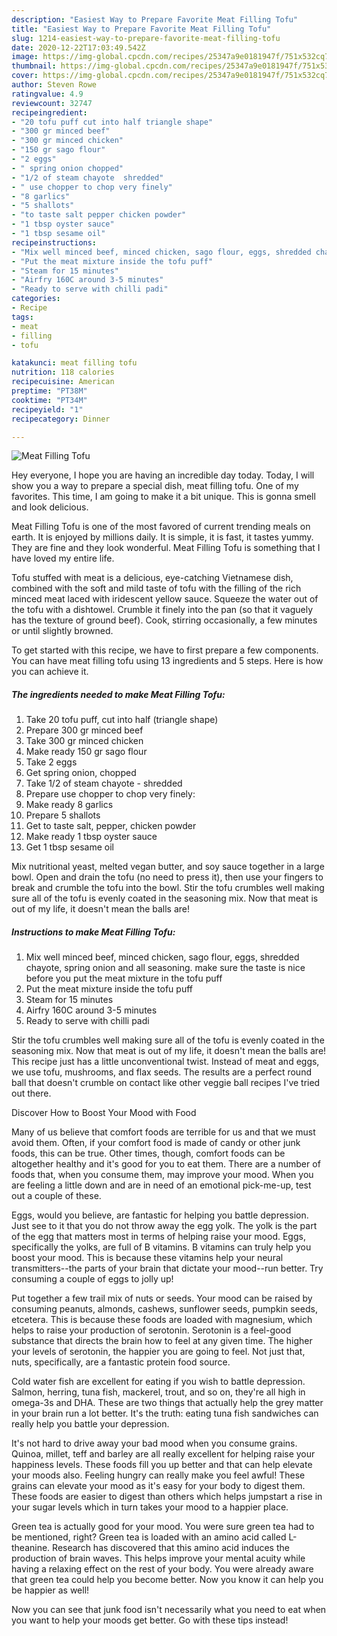 ```yaml
---
description: "Easiest Way to Prepare Favorite Meat Filling Tofu"
title: "Easiest Way to Prepare Favorite Meat Filling Tofu"
slug: 1214-easiest-way-to-prepare-favorite-meat-filling-tofu
date: 2020-12-22T17:03:49.542Z
image: https://img-global.cpcdn.com/recipes/25347a9e0181947f/751x532cq70/meat-filling-tofu-recipe-main-photo.jpg
thumbnail: https://img-global.cpcdn.com/recipes/25347a9e0181947f/751x532cq70/meat-filling-tofu-recipe-main-photo.jpg
cover: https://img-global.cpcdn.com/recipes/25347a9e0181947f/751x532cq70/meat-filling-tofu-recipe-main-photo.jpg
author: Steven Rowe
ratingvalue: 4.9
reviewcount: 32747
recipeingredient:
- "20 tofu puff cut into half triangle shape"
- "300 gr minced beef"
- "300 gr minced chicken"
- "150 gr sago flour"
- "2 eggs"
- " spring onion chopped"
- "1/2 of steam chayote  shredded"
- " use chopper to chop very finely"
- "8 garlics"
- "5 shallots"
- "to taste salt pepper chicken powder"
- "1 tbsp oyster sauce"
- "1 tbsp sesame oil"
recipeinstructions:
- "Mix well minced beef, minced chicken, sago flour, eggs, shredded chayote, spring onion and all seasoning. make sure the taste is nice before you put the meat mixture in the tofu puff"
- "Put the meat mixture inside the tofu puff"
- "Steam for 15 minutes"
- "Airfry 160C around 3-5 minutes"
- "Ready to serve with chilli padi"
categories:
- Recipe
tags:
- meat
- filling
- tofu

katakunci: meat filling tofu 
nutrition: 118 calories
recipecuisine: American
preptime: "PT38M"
cooktime: "PT34M"
recipeyield: "1"
recipecategory: Dinner

---
```



![Meat Filling Tofu](https://img-global.cpcdn.com/recipes/25347a9e0181947f/751x532cq70/meat-filling-tofu-recipe-main-photo.jpg)

Hey everyone, I hope you are having an incredible day today. Today, I will show you a way to prepare a special dish, meat filling tofu. One of my favorites. This time, I am going to make it a bit unique. This is gonna smell and look delicious.

Meat Filling Tofu is one of the most favored of current trending meals on earth. It is enjoyed by millions daily. It is simple, it is fast, it tastes yummy. They are fine and they look wonderful. Meat Filling Tofu is something that I have loved my entire life.

Tofu stuffed with meat is a delicious, eye-catching Vietnamese dish, combined with the soft and mild taste of tofu with the filling of the rich minced meat laced with iridescent yellow sauce. Squeeze the water out of the tofu with a dishtowel. Crumble it finely into the pan (so that it vaguely has the texture of ground beef). Cook, stirring occasionally, a few minutes or until slightly browned.


To get started with this recipe, we have to first prepare a few components. You can have meat filling tofu using 13 ingredients and 5 steps. Here is how you can achieve it.

<!--inarticleads1-->

##### The ingredients needed to make Meat Filling Tofu:

1. Take 20 tofu puff, cut into half (triangle shape)
1. Prepare 300 gr minced beef
1. Take 300 gr minced chicken
1. Make ready 150 gr sago flour
1. Take 2 eggs
1. Get  spring onion, chopped
1. Take 1/2 of steam chayote - shredded
1. Prepare  use chopper to chop very finely:
1. Make ready 8 garlics
1. Prepare 5 shallots
1. Get to taste salt, pepper, chicken powder
1. Make ready 1 tbsp oyster sauce
1. Get 1 tbsp sesame oil


Mix nutritional yeast, melted vegan butter, and soy sauce together in a large bowl. Open and drain the tofu (no need to press it), then use your fingers to break and crumble the tofu into the bowl. Stir the tofu crumbles well making sure all of the tofu is evenly coated in the seasoning mix. Now that meat is out of my life, it doesn&#39;t mean the balls are! 

<!--inarticleads2-->

##### Instructions to make Meat Filling Tofu:

1. Mix well minced beef, minced chicken, sago flour, eggs, shredded chayote, spring onion and all seasoning. make sure the taste is nice before you put the meat mixture in the tofu puff
1. Put the meat mixture inside the tofu puff
1. Steam for 15 minutes
1. Airfry 160C around 3-5 minutes
1. Ready to serve with chilli padi


Stir the tofu crumbles well making sure all of the tofu is evenly coated in the seasoning mix. Now that meat is out of my life, it doesn&#39;t mean the balls are! This recipe just has a little unconventional twist. Instead of meat and eggs, we use tofu, mushrooms, and flax seeds. The results are a perfect round ball that doesn&#39;t crumble on contact like other veggie ball recipes I&#39;ve tried out there. 

Discover How to Boost Your Mood with Food


Many of us believe that comfort foods are terrible for us and that we must avoid them. Often, if your comfort food is made of candy or other junk foods, this can be true. Other times, though, comfort foods can be altogether healthy and it's good for you to eat them. There are a number of foods that, when you consume them, may improve your mood. When you are feeling a little down and are in need of an emotional pick-me-up, test out a couple of these.

Eggs, would you believe, are fantastic for helping you battle depression. Just see to it that you do not throw away the egg yolk. The yolk is the part of the egg that matters most in terms of helping raise your mood. Eggs, specifically the yolks, are full of B vitamins. B vitamins can truly help you boost your mood. This is because these vitamins help your neural transmitters--the parts of your brain that dictate your mood--run better. Try consuming a couple of eggs to jolly up!

Put together a few trail mix of nuts or seeds. Your mood can be raised by consuming peanuts, almonds, cashews, sunflower seeds, pumpkin seeds, etcetera. This is because these foods are loaded with magnesium, which helps to raise your production of serotonin. Serotonin is a feel-good substance that directs the brain how to feel at any given time. The higher your levels of serotonin, the happier you are going to feel. Not just that, nuts, specifically, are a fantastic protein food source.

Cold water fish are excellent for eating if you wish to battle depression. Salmon, herring, tuna fish, mackerel, trout, and so on, they're all high in omega-3s and DHA. These are two things that actually help the grey matter in your brain run a lot better. It's the truth: eating tuna fish sandwiches can really help you battle your depression. 

It's not hard to drive away your bad mood when you consume grains. Quinoa, millet, teff and barley are all really excellent for helping raise your happiness levels. These foods fill you up better and that can help elevate your moods also. Feeling hungry can really make you feel awful! These grains can elevate your mood as it's easy for your body to digest them. These foods are easier to digest than others which helps jumpstart a rise in your sugar levels which in turn takes your mood to a happier place.

Green tea is actually good for your mood. You were sure green tea had to be mentioned, right? Green tea is loaded with an amino acid called L-theanine. Research has discovered that this amino acid induces the production of brain waves. This helps improve your mental acuity while having a relaxing effect on the rest of your body. You were already aware that green tea could help you become better. Now you know it can help you be happier as well!

Now you can see that junk food isn't necessarily what you need to eat when you want to help your moods get better. Go  with  these tips  instead!

